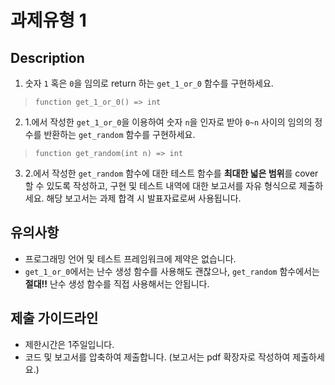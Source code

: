 # 과제유형 1

## Description
1. 숫자 `1` 혹은 `0`을 임의로 return 하는 `get_1_or_0` 함수를 구현하세요.

> ```function get_1_or_0() => int```

2. 1.에서 작성한 `get_1_or_0`을 이용하여 숫자 `n`을 인자로 받아 `0~n` 사이의 임의의 정수를 반환하는 `get_random` 함수를 구현하세요.

> ```function get_random(int n) => int```

3. 2.에서 작성한 `get_random` 함수에 대한 테스트 함수를 **최대한 넓은 범위**를 cover할 수 있도록 작성하고, 구현 및 테스트 내역에 대한 보고서를 자유 형식으로 제출하세요. 해당 보고서는 과제 합격 시 발표자료로써 사용됩니다.

## 유의사항

- 프로그래밍 언어 및 테스트 프레임워크에 제약은 없습니다.
- `get_1_or_0`에서는 난수 생성 함수를 사용해도 괜찮으나, `get_random` 함수에서는 **절대!!** 난수 생성 함수를 직접 사용해서는 안됩니다. 

## 제출 가이드라인
- 제한시간은 1주일입니다.
- 코드 및 보고서를 압축하여 제출합니다. (보고서는 pdf 확장자로 작성하여 제출하세요.)
